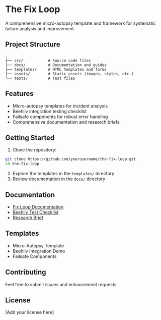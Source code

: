 # The Fix Loop

A comprehensive micro-autopsy template and framework for systematic failure analysis and improvement.

## Project Structure

```
.
├── src/           # Source code files
├── docs/          # Documentation and guides
├── templates/     # HTML templates and forms
├── assets/        # Static assets (images, styles, etc.)
└── tests/         # Test files
```

## Features

- Micro-autopsy templates for incident analysis
- Beehiiv integration testing checklist
- Failsafe components for robust error handling
- Comprehensive documentation and research briefs

## Getting Started

1. Clone the repository:
```bash
git clone https://github.com/yourusername/the-fix-loop.git
cd the-fix-loop
```

2. Explore the templates in the `templates/` directory
3. Review documentation in the `docs/` directory

## Documentation

- [Fix Loop Documentation](docs/Fixloop_doc.md)
- [Beehiiv Test Checklist](docs/beehiiv-test-checklist.md)
- [Research Brief](docs/The_Fix_Loop_Research_Brief.pdf)

## Templates

- Micro-Autopsy Template
- Beehiiv Integration Demo
- Failsafe Components

## Contributing

Feel free to submit issues and enhancement requests.

## License

[Add your license here]